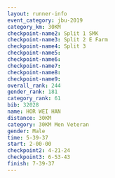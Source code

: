 ```yaml
---
layout: runner-info 
event_category: jbu-2019 
category_km: 30KM 
checkpoint-name2: Split 1 SMK 
checkpoint-name3: Split 2 E Farm 
checkpoint-name4: Split 3 
checkpoint-name5: 
checkpoint-name6: 
checkpoint-name7: 
checkpoint-name8: 
checkpoint-name9: 
overall_rank: 244
gender_rank: 181
category_rank: 61
bib: 32028
name: HOR WEI HAN
distance: 30KM
category: 30KM Men Veteran
gender: Male
time: 5-39-37
start: 2-00-00
checkpoint2: 4-21-24
checkpoint3: 6-53-43
finish: 7-39-37
---
```

